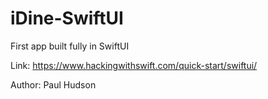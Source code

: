 # iDine-SwiftUI
First app built fully in SwiftUI

Link: https://www.hackingwithswift.com/quick-start/swiftui/

Author: Paul Hudson
